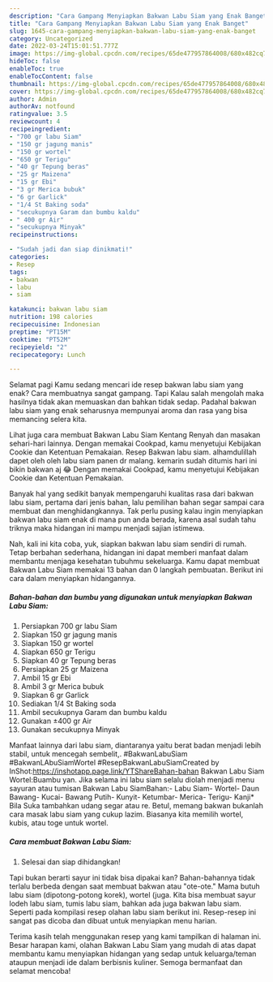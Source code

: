 ```yaml
---
description: "Cara Gampang Menyiapkan Bakwan Labu Siam yang Enak Banget"
title: "Cara Gampang Menyiapkan Bakwan Labu Siam yang Enak Banget"
slug: 1645-cara-gampang-menyiapkan-bakwan-labu-siam-yang-enak-banget
category: Uncategorized
date: 2022-03-24T15:01:51.777Z
image: https://img-global.cpcdn.com/recipes/65de477957864008/680x482cq70/bakwan-labu-siam-foto-resep-utama.jpg
hideToc: false
enableToc: true
enableTocContent: false
thumbnail: https://img-global.cpcdn.com/recipes/65de477957864008/680x482cq70/bakwan-labu-siam-foto-resep-utama.jpg
cover: https://img-global.cpcdn.com/recipes/65de477957864008/680x482cq70/bakwan-labu-siam-foto-resep-utama.jpg
author: Admin
authorAv: notfound
ratingvalue: 3.5
reviewcount: 4
recipeingredient:
- "700 gr labu Siam"
- "150 gr jagung manis"
- "150 gr wortel"
- "650 gr Terigu"
- "40 gr Tepung beras"
- "25 gr Maizena"
- "15 gr Ebi"
- "3 gr Merica bubuk"
- "6 gr Garlick"
- "1/4 St Baking soda"
- "secukupnya Garam dan bumbu kaldu"
- " 400 gr Air"
- "secukupnya Minyak"
recipeinstructions:

- "Sudah jadi dan siap dinikmati!"
categories:
- Resep
tags:
- bakwan
- labu
- siam

katakunci: bakwan labu siam 
nutrition: 198 calories
recipecuisine: Indonesian
preptime: "PT15M"
cooktime: "PT52M"
recipeyield: "2"
recipecategory: Lunch

---
```



Selamat pagi Kamu sedang mencari ide resep bakwan labu siam yang enak? Cara membuatnya sangat gampang. Tapi Kalau salah mengolah maka hasilnya tidak akan memuaskan dan bahkan tidak sedap. Padahal bakwan labu siam yang enak seharusnya mempunyai aroma dan rasa yang bisa memancing selera kita.


Lihat juga cara membuat Bakwan Labu Siam Kentang Renyah dan masakan sehari-hari lainnya. Dengan memakai Cookpad, kamu menyetujui Kebijakan Cookie dan Ketentuan Pemakaian. Resep Bakwan labu siam. alhamdulillah dapet oleh oleh labu siam panen dr malang. kemarin sudah ditumis hari ini bikin bakwan aj 😂 Dengan memakai Cookpad, kamu menyetujui Kebijakan Cookie dan Ketentuan Pemakaian.

Banyak hal yang sedikit banyak mempengaruhi kualitas rasa dari bakwan labu siam, pertama dari jenis bahan, lalu pemilihan bahan segar sampai cara membuat dan menghidangkannya. Tak perlu pusing kalau ingin menyiapkan bakwan labu siam enak di mana pun anda berada, karena asal sudah tahu triknya maka hidangan ini mampu menjadi sajian istimewa.


Nah, kali ini kita coba, yuk, siapkan bakwan labu siam sendiri di rumah. Tetap berbahan sederhana, hidangan ini dapat memberi manfaat dalam membantu menjaga kesehatan tubuhmu sekeluarga. Kamu dapat membuat Bakwan Labu Siam memakai 13 bahan dan 0 langkah pembuatan. Berikut ini cara dalam menyiapkan hidangannya.

<!--inarticleads1-->

##### Bahan-bahan dan bumbu yang digunakan untuk menyiapkan Bakwan Labu Siam:

1. Persiapkan 700 gr labu Siam
1. Siapkan 150 gr jagung manis
1. Siapkan 150 gr wortel
1. Siapkan 650 gr Terigu
1. Siapkan 40 gr Tepung beras
1. Persiapkan 25 gr Maizena
1. Ambil 15 gr Ebi
1. Ambil 3 gr Merica bubuk
1. Siapkan 6 gr Garlick
1. Sediakan 1/4 St Baking soda
1. Ambil secukupnya Garam dan bumbu kaldu
1. Gunakan  ±400 gr Air
1. Gunakan secukupnya Minyak


Manfaat lainnya dari labu siam, diantaranya yaitu berat badan menjadi lebih stabil, untuk mencegah sembelit,. #BakwanLabuSiam #BakwanLAbuSiamWortel #ResepBakwanLabuSiamCreated by InShot:https://inshotapp.page.link/YTShareBahan-bahan Bakwan Labu Siam Wortel:Buambu yan. Jika selama ini labu siam selalu diolah menjadi menu sayuran atau tumisan Bakwan Labu SiamBahan:- Labu Siam- Wortel- Daun Bawang- Kucai- Bawang Putih- Kunyit- Ketumbar- Merica- Terigu- Kanji* Bila Suka tambahkan udang segar atau re. Betul, memang bakwan bukanlah cara masak labu siam yang cukup lazim. Biasanya kita memilih wortel, kubis, atau toge untuk wortel. 

<!--inarticleads2-->

##### Cara membuat Bakwan Labu Siam:


1. Selesai dan siap dihidangkan!

Tapi bukan berarti sayur ini tidak bisa dipakai kan? Bahan-bahannya tidak terlalu berbeda dengan saat membuat bakwan atau &#34;ote-ote.&#34; Mama butuh labu siam (dipotong-potong korek), wortel (juga. Kita bisa membuat sayur lodeh labu siam, tumis labu siam, bahkan ada juga bakwan labu siam. Seperti pada kompilasi resep olahan labu siam berikut ini. Resep-resep ini sangat pas dicoba dan dibuat untuk menyiapkan menu harian. 

Terima kasih telah menggunakan resep yang kami tampilkan di halaman ini. Besar harapan kami, olahan Bakwan Labu Siam yang mudah di atas dapat membantu kamu menyiapkan hidangan yang sedap untuk keluarga/teman ataupun menjadi ide dalam berbisnis kuliner. Semoga bermanfaat dan selamat mencoba!
